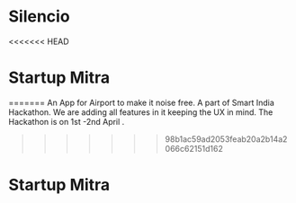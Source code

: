 # Silencio
<<<<<<< HEAD
# Startup Mitra
=======
An App for Airport to make it noise free. A part of Smart India Hackathon.
We are adding all features in it keeping the UX in mind.
The Hackathon is on 1st -2nd April . 



>>>>>>> 98b1ac59ad2053feab20a2b14a2066c62151d162
# Startup Mitra
